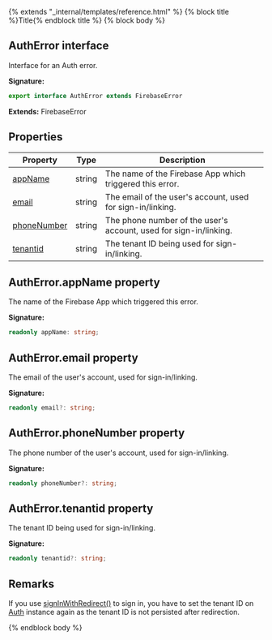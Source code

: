 {% extends "_internal/templates/reference.html" %}
{% block title %}Title{% endblock title %}
{% block body %}

## AuthError interface

Interface for an Auth error.

<b>Signature:</b>

```typescript
export interface AuthError extends FirebaseError 
```
<b>Extends:</b> FirebaseError

## Properties

|  Property | Type | Description |
|  --- | --- | --- |
|  [appName](./auth-types.autherror.md#autherrorappname_property) | string | The name of the Firebase App which triggered this error. |
|  [email](./auth-types.autherror.md#autherroremail_property) | string | The email of the user's account, used for sign-in/linking. |
|  [phoneNumber](./auth-types.autherror.md#autherrorphonenumber_property) | string | The phone number of the user's account, used for sign-in/linking. |
|  [tenantid](./auth-types.autherror.md#autherrortenantid_property) | string | The tenant ID being used for sign-in/linking. |

## AuthError.appName property

The name of the Firebase App which triggered this error.

<b>Signature:</b>

```typescript
readonly appName: string;
```

## AuthError.email property

The email of the user's account, used for sign-in/linking.

<b>Signature:</b>

```typescript
readonly email?: string;
```

## AuthError.phoneNumber property

The phone number of the user's account, used for sign-in/linking.

<b>Signature:</b>

```typescript
readonly phoneNumber?: string;
```

## AuthError.tenantid property

The tenant ID being used for sign-in/linking.

<b>Signature:</b>

```typescript
readonly tenantid?: string;
```

## Remarks

If you use [signInWithRedirect()](./auth.md#signinwithredirect_function) to sign in, you have to set the tenant ID on [Auth](./auth-types.auth.md#auth_interface) instance again as the tenant ID is not persisted after redirection.

{% endblock body %}
